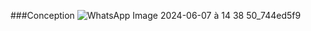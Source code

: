 ###Conception
![WhatsApp Image 2024-06-07 à 14 38 50_744ed5f9](https://github.com/mehdibnh/ApplicationGestionDesCong-s/assets/73800582/9b9dc0ad-67be-4f8b-bd81-40d25e97d98f)
